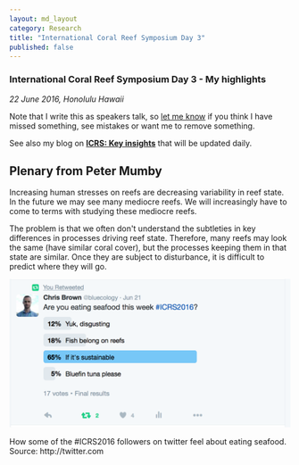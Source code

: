 ```yaml
---
layout: md_layout
category: Research
title: "International Coral Reef Symposium Day 3"
published: false  
---
```



### International Coral Reef Symposium Day 3 - My highlights  

*22 June 2016, Honolulu Hawaii*

Note that I write this as speakers talk, so [let me know](https://app.griffith.edu.au/phonebook/phone-details.php?id=1675412) if you think I have missed something, see mistakes or want me to remove something.  

See also my blog on [**ICRS: Key insights**](http://www.seascapemodels.org/research/2016/06/21/ICRS-key-insights.html) that will be updated daily.  

## Plenary from Peter Mumby  

Increasing human stresses on reefs are decreasing variability in reef state. In the future we may see many mediocre reefs. We will increasingly have to come to terms with studying these mediocre reefs.  

The problem is that we often don't understand the subtleties in key differences in processes driving reef state. Therefore, many reefs may look the same (have similar coral cover), but the processes keeping them in that state are similar. Once they are subject to disturbance, it is difficult to predict where they will go.  


<div class = "image_caption">
<img src ="/Images/icrs-pic-tweet-11.png" alt="" class="image_float"/>
<p>
How some of the #ICRS2016 followers on twitter feel about eating seafood. Source: http://twitter.com </p>
</div>  
